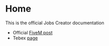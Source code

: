 # Home

This is the official Jobs Creator documentation

* Official [FiveM post](https://forum.cfx.re/t/jobs-creator-esx-in-game-jobs-creation-menu-without-server-restart/2667762/253)
* Tebex [page](https://jaksam1074-fivem-scripts.tebex.io/)
